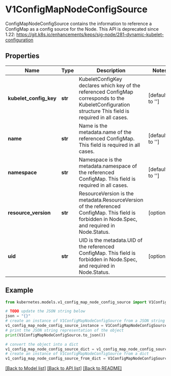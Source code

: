 # V1ConfigMapNodeConfigSource

ConfigMapNodeConfigSource contains the information to reference a ConfigMap as a config source for the Node. This API is deprecated since 1.22: https://git.k8s.io/enhancements/keps/sig-node/281-dynamic-kubelet-configuration

## Properties

Name | Type | Description | Notes
------------ | ------------- | ------------- | -------------
**kubelet_config_key** | **str** | KubeletConfigKey declares which key of the referenced ConfigMap corresponds to the KubeletConfiguration structure This field is required in all cases. | [default to '']
**name** | **str** | Name is the metadata.name of the referenced ConfigMap. This field is required in all cases. | [default to '']
**namespace** | **str** | Namespace is the metadata.namespace of the referenced ConfigMap. This field is required in all cases. | [default to '']
**resource_version** | **str** | ResourceVersion is the metadata.ResourceVersion of the referenced ConfigMap. This field is forbidden in Node.Spec, and required in Node.Status. | [optional] 
**uid** | **str** | UID is the metadata.UID of the referenced ConfigMap. This field is forbidden in Node.Spec, and required in Node.Status. | [optional] 

## Example

```python
from kubernetes.models.v1_config_map_node_config_source import V1ConfigMapNodeConfigSource

# TODO update the JSON string below
json = "{}"
# create an instance of V1ConfigMapNodeConfigSource from a JSON string
v1_config_map_node_config_source_instance = V1ConfigMapNodeConfigSource.from_json(json)
# print the JSON string representation of the object
print(V1ConfigMapNodeConfigSource.to_json())

# convert the object into a dict
v1_config_map_node_config_source_dict = v1_config_map_node_config_source_instance.to_dict()
# create an instance of V1ConfigMapNodeConfigSource from a dict
v1_config_map_node_config_source_from_dict = V1ConfigMapNodeConfigSource.from_dict(v1_config_map_node_config_source_dict)
```
[[Back to Model list]](../README.md#documentation-for-models) [[Back to API list]](../README.md#documentation-for-api-endpoints) [[Back to README]](../README.md)


